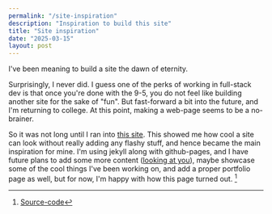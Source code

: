 ```yaml
---
permalink: "/site-inspiration"
description: "Inspiration to build this site"
title: "Site inspiration"
date: "2025-03-15"
layout: post
---
```

<!-- I recently wanted to experiment with [home-row mods](https://precondition.github.io/home-row-mods). I have a QMK enabled keyboard, but I want my mods to be portable for when I'm travelling and don't have my external keyboard. There are several remapping tools that can implement home-row mods on linux, notably [KMonad](https://github.com/kmonad/kmonad), [Kanata](https://github.com/jtroo/kanata), and [keyd](https://github.com/rvaiya/keyd). While these tools have different feature sets and goals, they all overlap in meeting my needs. The deciding factor for me is latency, I want the tool that imparts smallest additional latency to my typing[^a].

*Note about latency testing: robust end-to-end latency testing is done using a circuit that triggers a key-press and a light sensor to catch actual rendering*[^b].

[^a]: See [Dan Luu's writings about latency](https://danluu.com/keyboard-latency/)
[^b]: See a cool setup by [Tristan Hume](https://thume.ca/2020/05/20/making-a-latency-tester/) -->



I've been meaning to build a site the dawn of eternity. 

Surprisingly, I never did. I guess one of the perks of working in full-stack dev is that once you're done with the 9-5, you do not feel like building another site for the sake of "fun". But fast-forward a bit into the future, and I'm returning to college. At this point, making a web-page seems to be a no-brainer.

So it was not long until I ran into [this site](https://www.inmoth.ca). This showed me how cool a site can look without really adding any flashy stuff, and hence became the main inspiration for mine. I'm using jekyll along with github-pages, and I have future plans to add some more content ([looking at you](https://rajagopalvenkat.com/teaching/CS5100/)), maybe showcase some of the cool things I've been working on, and add a proper portfolio page as well, but for now, I'm happy with how this page turned out. [^a]

[^a]: [Source-code](https://github.com/VV-22/vv-22.github.io/tree/gh-pages)